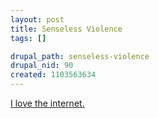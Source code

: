 ```yaml
--- 
layout: post
title: Senseless Violence
tags: []

drupal_path: senseless-violence
drupal_nid: 90
created: 1103563634
---
```

<a href="http://www.bleacheatingfreaks.com/science/OB/micromine/">I love the internet.</a>
